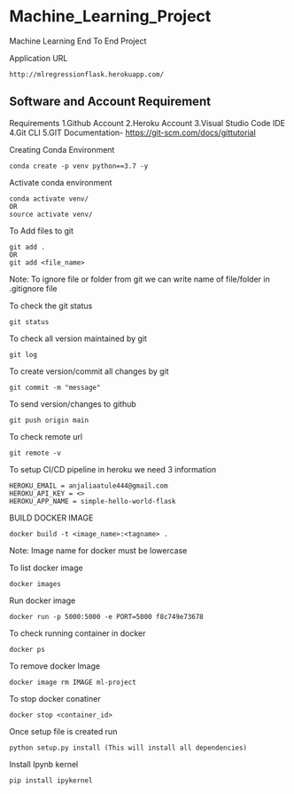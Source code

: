 # Machine_Learning_Project
Machine Learning End To End Project

Application URL
```
http://mlregressionflask.herokuapp.com/
```

## Software and Account Requirement
Requirements
1.Github Account
2.Heroku Account
3.Visual Studio Code IDE
4.Git CLI
5.GIT Documentation- https://git-scm.com/docs/gittutorial


Creating Conda Environment
```
conda create -p venv python==3.7 -y
```

Activate conda environment
```
conda activate venv/
OR
source activate venv/
```

To Add files to git
```
git add .
OR
git add <file_name>
```

Note: To ignore file or folder from git we can write name of file/folder in .gitignore file

To check the git status
```
git status
```

To check all version maintained by git
```
git log
```

To create version/commit all changes by git
```
git commit -m "message"
```

To send version/changes to github
```
git push origin main
```

To check remote url
```
git remote -v
```

To setup CI/CD pipeline in heroku we need 3 information
```
HEROKU_EMAIL = anjaliaatule444@gmail.com
HEROKU_API_KEY = <>
HEROKU_APP_NAME = simple-hello-world-flask
```

BUILD DOCKER IMAGE
```
docker build -t <image_name>:<tagname> .
```

Note: Image name for docker must be lowercase

To list docker image
```
docker images
```

Run docker image
```
docker run -p 5000:5000 -e PORT=5000 f8c749e73678
```

To check running container in docker
```
docker ps
```

To remove docker Image
```
docker image rm IMAGE ml-project 
```

To stop docker conatiner
```
docker stop <container_id>
```

Once setup file is created run 
```
python setup.py install (This will install all dependencies)
```

Install Ipynb kernel
```
pip install ipykernel
```
